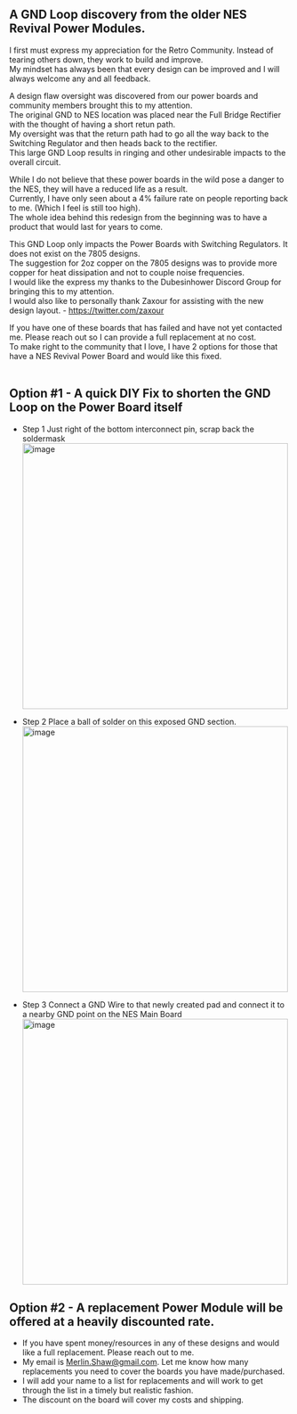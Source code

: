 
## A GND Loop discovery from the older NES Revival Power Modules.  <br>

I first must express my appreciation for the Retro Community.  Instead of tearing others down, they work to build and improve.  <br>
My mindset has always been that every design can be improved and I will always welcome any and all feedback.  <br>

A design flaw oversight was discovered from our power boards and community members brought this to my attention. <br>
The original GND to NES location was placed near the Full Bridge Rectifier with the thought of having a short retun path. <br>
My oversight was that the return path had to go all the way back to the Switching Regulator and then heads back to the rectifier.  <br>
This large GND Loop results in ringing and other undesirable impacts to the overall circuit. <br> 

While I do not believe that these power boards in the wild pose a danger to the NES, they will have a reduced life as a result.  <br>
Currently, I have only seen about a 4% failure rate on people reporting back to me. (Which I feel is still too high).   <br>
The whole idea behind this redesign from the beginning was to have a product that would last for years to come.  <br>

This GND Loop only impacts the Power Boards with Switching Regulators.  It does not exist on the 7805 designs. <br>
The suggestion for 2oz copper on the 7805 designs was to provide more copper for heat dissipation and not to couple noise frequencies. <br>
I would like the express my thanks to the Dubesinhower Discord Group for bringing this to my attention. <br>
I would also like to personally thank Zaxour for assisting with the new design layout. - https://twitter.com/zaxour  <br>

If you have one of these boards that has failed and have not yet contacted me.  Please reach out so I can provide a full replacement at no cost. <br>
To make right to the community that I love,  I have 2 options for those that have a NES Revival Power Board and would like this fixed.  <br>  <br>

## Option #1 - A quick DIY Fix to shorten the GND Loop on the Power Board itself  <br>

- Step 1 Just right of the bottom interconnect pin, scrap back the soldermask  <br>
<img width="477" alt="image" src="https://github.com/ShawMerlin/Project-Notes/assets/70423454/02046060-b7c6-4868-9515-8014584bc00d">   <br>

- Step 2 Place a ball of solder on this exposed GND section.  <br>
<img width="477" alt="image" src="https://github.com/ShawMerlin/Project-Notes/assets/70423454/36140deb-ef84-42a1-8bc5-7efc649354b4">   <br>

- Step 3 Connect a GND Wire to that newly created pad and connect it to a nearby GND point on the NES Main Board <br>
<img width="477" alt="image" src="https://github.com/ShawMerlin/Project-Notes/assets/70423454/67fcb3c9-f568-41c2-84d7-28f514fb76d6">   <br>


## Option #2 - A replacement Power Module will be offered at a heavily discounted rate.  <br>
- If you have spent money/resources in any of these designs and would like a full replacement.  Please reach out to me. <br>
- My email is Merlin.Shaw@gmail.com.  Let me know how many replacements you need to cover the boards you have made/purchased. <br>
- I will add your name to a list for replacements and will work to get through the list in a timely but realistic fashion. <br>
- The discount on the board will cover my costs and shipping. <br>
